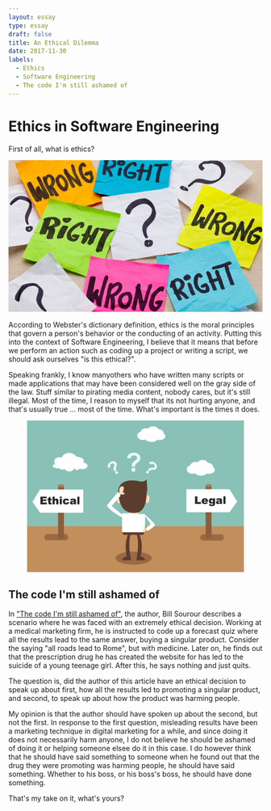 ```yaml
---
layout: essay
type: essay
draft: false
title: An Ethical Dilemma
date: 2017-11-30
labels:
  - Ethics
  - Software Engineering
  - The code I'm still ashamed of
---
```


# Ethics in Software Engineering
First of all, what is ethics? 

<center>
  <img style="height: 300px;" src="../images/right-or-wrong.jpg"/>
</center>

According to Webster's dictionary definition, ethics is the moral principles that govern a person's behavior or the conducting of an activity. Putting this into the context of Software Engineering, I believe that it means that before we perform an action such as coding up a project or writing a script, we should ask ourselves "is this ethical?". 

Speaking frankly, I know manyothers who have written many scripts or made applications that may have been considered well on the gray side of the law. Stuff similar to pirating media content, nobody cares, but it's still illegal. Most of the time, I reason to myself that its not hurting anyone, and that's usually true ... most of the time. What's important is the times it does.

<center>
  <img style="height: 300px;" src="../images/Ethical-Legal-Sign.jpg"/>
</center>

## The code I'm still ashamed of

In ["The code I'm still ashamed of"](https://medium.freecodecamp.org/the-code-im-still-ashamed-of-e4c021dff55e), the author, Bill Sourour describes a scenario where he was faced with an extremely ethical decision. Working at a medical marketing firm, he is instructed to code up a forecast quiz where all the results lead to the same answer, buying a singular product. Consider the saying "all roads lead to Rome", but with medicine. Later on, he finds out that the prescription drug he has created the website for has led to the suicide of a young teenage girl. After this, he says nothing and just quits.

The question is, did the author of this article have an ethical decision to speak up about first, how all the results led to promoting a singular product, and second, to speak up about how the product was harming people.

My opinion is that the author should have spoken up about the second, but not the first. In response to the first question, misleading results have been a marketing technique in digital marketing for a while, and since doing it does not necessarily harm anyone, I do not believe he should be ashamed of doing it or helping someone elsee do it in this case. I do however think that he should have said something to someone when he found out that the drug they were promoting was harming people, he should have said something. Whether to his boss, or his boss's boss, he should have done something.

That's my take on it, what's yours?
